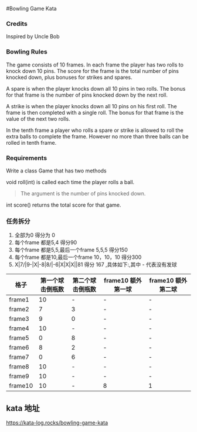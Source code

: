 #Bowling Game Kata

### Credits
Inspired by Uncle Bob

### Bowling Rules
The game consists of 10 frames. In each frame the player has two rolls to knock down 10 pins. The score for the frame is the total number of pins knocked down, plus bonuses for strikes and spares.

A spare is when the player knocks down all 10 pins in two rolls. The bonus for that frame is the number of pins knocked down by the next roll.

A strike is when the player knocks down all 10 pins on his first roll. The frame is then completed with a single roll. The bonus for that frame is the value of the next two rolls.

In the tenth frame a player who rolls a spare or strike is allowed to roll the extra balls to complete the frame. However no more than three balls can be rolled in tenth frame.

### Requirements
Write a class Game that has two methods
        
void roll(int) is called each time the player rolls a ball.
 > The argument is the number of pins knocked down.

int score() returns the total score for that game.


### 任务拆分

 1. 全部为0  得分为 0
 2. 每个frame 都是5,4  得分90
 3. 每个frame 都是5,5,最后一个frame 5,5,5  得分150
 4. 每个frame 都是10,最后一个frame 10，10，10 得分300
 5. X|7/|9-|X|-8|8/|-6|X|X|X||81  得分 167 ,具体如下:,其中 - 代表没有发球

|  格子   | 第一个球击倒瓶数  | 第二个球击倒瓶数 | frame10 额外第一球| frame10 额外第二球|
|  ----  | ----  | ---- |----- | --- |
| frame1  | 10 | - | - | - |
| frame2  | 7  | 3 | - | - |
| frame3  | 9  | 0 | - | - |
| frame4  | 10 | - | - | - |
| frame5  | 0  | 8 | - | - |
| frame6  | 8  | 2 | - | - |
| frame7  | 0  | 6 | - | - |
| frame8  | 10 | - | - | - |
| frame9  | 10 | - | - | - |
| frame10 | 10 | - | 8 | 1 |


## kata 地址
https://kata-log.rocks/bowling-game-kata

